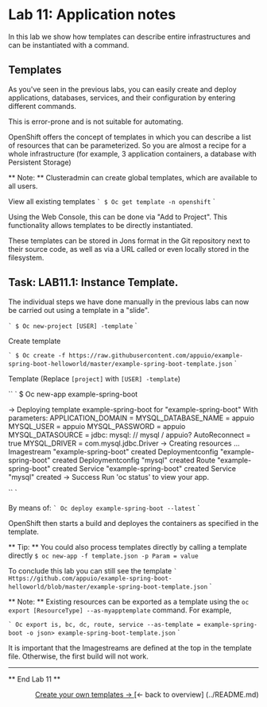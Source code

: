 # Lab 11: Application notes

In this lab we show how templates can describe entire infrastructures and can be instantiated with a command.

## Templates

As you've seen in the previous labs, you can easily create and deploy applications, databases, services, and their configuration by entering different commands.

This is error-prone and is not suitable for automating.

OpenShift offers the concept of templates in which you can describe a list of resources that can be parameterized. So you are almost a recipe for a whole infrastructure (for example, 3 application containers, a database with Persistent Storage)

** Note: ** Clusteradmin can create global templates, which are available to all users.

View all existing templates
`` `
$ Oc get template -n openshift
`` `

Using the Web Console, this can be done via "Add to Project". This functionality allows templates to be directly instantiated.

These templates can be stored in Jons format in the Git repository next to their source code, as well as via a URL called or even locally stored in the filesystem.

## Task: LAB11.1: Instance Template.

The individual steps we have done manually in the previous labs can now be carried out using a template in a "slide".

`` `
$ Oc new-project [USER] -template
`` `

Create template

`` `
$ Oc create -f https://raw.githubusercontent.com/appuio/example-spring-boot-helloworld/master/example-spring-boot-template.json
`` `

Template (Replace `[project]` with `[USER] -template`)

`` `
$ Oc new-app example-spring-boot

-> Deploying template example-spring-boot for "example-spring-boot"
     With parameters:
      APPLICATION_DOMAIN =
      MYSQL_DATABASE_NAME = appuio
      MYSQL_USER = appuio
      MYSQL_PASSWORD = appuio
      MYSQL_DATASOURCE = jdbc: mysql: // mysql / appuio? AutoReconnect = true
      MYSQL_DRIVER = com.mysql.jdbc.Driver
-> Creating resources ...
    Imagestream "example-spring-boot" created
    Deploymentconfig "example-spring-boot" created
    Deploymentconfig "mysql" created
    Route "example-spring-boot" created
    Service "example-spring-boot" created
    Service "mysql" created
-> Success
    Run 'oc status' to view your app.

`` `

By means of:
`` `
Oc deploy example-spring-boot --latest
`` `

OpenShift then starts a build and deployes the containers as specified in the template.

** Tip: ** You could also process templates directly by calling a template directly `$ oc new-app -f template.json -p Param = value`

To conclude this lab you can still see the template
`` `
Https://github.com/appuio/example-spring-boot-helloworld/blob/master/example-spring-boot-template.json
`` `


** Note: ** Existing resources can be exported as a template using the `oc export [ResourceType] --as-myapptemplate` command.
For example,

`` `
Oc export is, bc, dc, route, service --as-template = example-spring-boot -o json> example-spring-boot-template.json
`` `

It is important that the Imagestreams are defined at the top in the template file. Otherwise, the first build will not work.

---

** End Lab 11 **

<P width = "100px" align = "right"> <a href="12_template_creation.md"> Create your own templates → </a> </ p>
[← back to overview] (../README.md)
